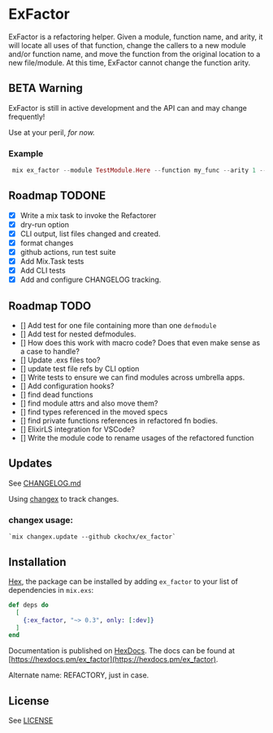 # ExFactor

ExFactor is a refactoring helper. Given a module, function name, and arity, it will locate all uses of
that function, change the callers to a new module and/or function name, and move the function from the original location
to a new file/module. At this time, ExFactor cannot change the function arity.

## BETA Warning

ExFactor is still in active development and the API can and may change frequently!

Use at your peril, _for now._

### Example
```elixir
 mix ex_factor --module TestModule.Here --function my_func --arity 1 --target NewModule.Test
```

## Roadmap TODONE
  - [X] Write a mix task to invoke the Refactorer
  - [X] dry-run option
  - [X] CLI output, list files changed and created.
  - [X] format changes
  - [X] github actions, run test suite
  - [X] Add Mix.Task tests
  - [X] Add CLI tests
  - [X] Add and configure CHANGELOG tracking.

## Roadmap TODO

  - [] Add test for one file containing more than one `defmodule`
  - [] Add test for nested defmodules.
  - [] How does this work with macro code? Does that even make sense as a case to handle?
  - [] Update .exs files too?
  - [] update test file refs by CLI option
  - [] Write tests to ensure we can find modules across umbrella apps.
  - [] Add configuration hooks?
  - [] find dead functions
  - [] find module attrs and also move them?
  - [] find types referenced in the moved specs
  - [] find private functions references in refactored fn bodies.
  - [] ElixirLS integration for VSCode?
  - [] Write the module code to rename usages of the refactored function

## Updates

  See [CHANGELOG.md](https://github.com/ckochx/ex_factor/blob/main/CHANGELOG.md)

  Using [changex](https://github.com/Gazler/changex) to track changes.

### changex usage:

    `mix changex.update --github ckochx/ex_factor`

## Installation

[Hex](https://hex.pm/docs/publish), the package can be installed
by adding `ex_factor` to your list of dependencies in `mix.exs`:

```elixir
def deps do
  [
    {:ex_factor, "~> 0.3", only: [:dev]}
  ]
end
```

Documentation is published on [HexDocs](https://hexdocs.pm). The docs can
be found at [https://hexdocs.pm/ex_factor](https://hexdocs.pm/ex_factor).

Alternate name:
  REFACTORY, just in case.

## License

  See [LICENSE](https://github.com/ckochx/ex_factor/blob/main/LICENSE)
